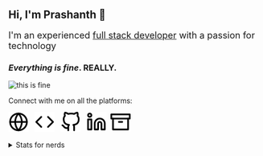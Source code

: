 ## Hi, I'm Prashanth 👋

<span style='font-size: 18px;'>I'm an experienced <span style='text-decoration: underline;'>full stack developer</span> with a passion for technology</span>

### _Everything is fine_. **REALLY**.

![this is fine](https://media.giphy.com/media/dbtDDSvWErdf2/giphy.gif)


Connect with me on all the platforms:

<a href="https://prashanthr.me"><img src="./assets/icons/globe.svg" /></a> &nbsp; 
<a href="https://prashanthr.me/portfolio"><img src="./assets/icons/code.svg" /></a> &nbsp; <a href="https://github.com/prashanthr"><img src="./assets/icons/github.svg" /></a> &nbsp; <a href="https://www.linkedin.com/in/prashanthrajaram"><img src="./assets/icons/linkedin.svg" /></a>&nbsp; <a href="https://dev.to/prashanthr"><img src="./assets/icons/archive.svg" /></a>

<details>
  <summary>Stats for nerds</summary>
  <br>
  <a href="#">
    <img align="center" src="https://github-readme-stats.vercel.app/api?username=prashanthr&&count_private=true&show_icons=true&theme=dracula&hide_border=true&layout=compact&hide=all" />
  </a><br />
  <a href="#">
    <img align="center" src="https://github-readme-stats.vercel.app/api/top-langs?username=prashanthr&&hide=php,java&langs_count=10&layout=compact&theme=dracula&hide_border=true" />
  </a>
  <a href="#">
    <img align="center" src="https://github-readme-stats.vercel.app/api/wakatime?username=thelastcoder&theme=dracula&langs_count=10&layout=compact&hide_border=true" />
  </a>
</details>


<!--
**prashanthr/prashanthr** is a ✨ _special_ ✨ repository because its `README.md` (this file) appears on your GitHub profile.

Here are some ideas to get you started:

- 🔭 I’m currently working on ...
- 🌱 I’m currently learning ...
- 👯 I’m looking to collaborate on ...
- 🤔 I’m looking for help with ...
- 💬 Ask me about ...
- 📫 How to reach me: ...
- 😄 Pronouns: ...
- ⚡ Fun fact: ...
-->
